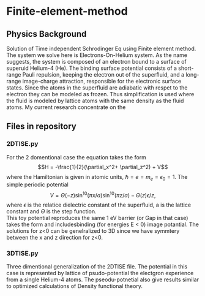# Finite-element-method
## Physics Background
Solution of Time independent Schrodinger Eq using Finite element method. The system we solve here is Electrons-On-Helium system. As the name suggests,
the system is composed of an electron bound to a surface of superuid Helium-4 (He). The binding surface potential consists of a short-range Pauli repulsion, keeping the electron out of the superfluid, and a long-range image-charge attraction, responsible for the electronic surface states. 
Since the atoms in the superfluid are adiabatic with respet to the electron they  can be modeled as frozen. Thus simplification is used where the fluid is modeled by lattice atoms with the same density as the fluid atoms. My current research concentrate on the 

## Files in repository 
### 2DTISE.py
For the 2 domentional case the equation takes the form
$$H = -\frac{1}{2}(\partial_x^2+ \partial_z^2) + V$$
where the Hamiltonian is given in atomic units, $\hbar = e = m_e = \epsilon_0 = 1.$
The simple periodic potential 
$$V = \Theta(-z)\sin^{10}\left(\pi x/a\right)\sin^{10}\left(\pi z/a\right) - \Theta(z) \epsilon/z,$$
where $\epsilon$ is the relatice dielectric constant of the superfluid, a is the lattice constant and $\Theta$ is the step function.  
This toy potential reproduces the same 1 eV barrier (or Gap in that case) takes the form and includesbinding (for energies E < 0) image potantial. The solutions for z<0 can be genelralized to 3D since we have symmtery between the x and z direction for z<0.  

### 3DTISE.py
Three dimentional generalization of the 2DTISE file. The potential in this case is represented by lattice of psudo-potential the electgron experience from a single Helium-4 atoms. The pseodu-potnetial also give results similar to optimized calculations of Density functional theory. 

